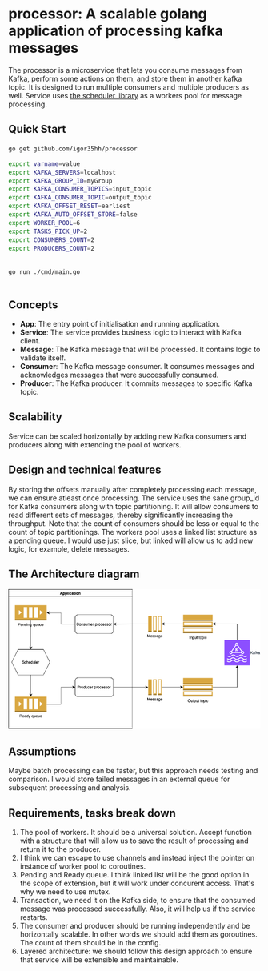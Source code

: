 # processor: A scalable golang application of processing kafka messages

The processor is a microservice that lets you consume messages from Kafka, perform some actions on them,
and store them in another kafka topic.
It is designed to run multiple consumers and multiple producers as well.
Service uses [the scheduler library](https://github.com/igor35hh/scheduler) as a workers pool for message processing.

## Quick Start
```
go get github.com/igor35hh/processor
```

```bash
export varname=value
export KAFKA_SERVERS=localhost
export KAFKA_GROUP_ID=myGroup
export KAFKA_CONSUMER_TOPICS=input_topic
export KAFKA_CONSUMER_TOPIC=output_topic
export KAFKA_OFFSET_RESET=earliest
export KAFKA_AUTO_OFFSET_STORE=false
export WORKER_POOL=6
export TASKS_PICK_UP=2
export CONSUMERS_COUNT=2
export PRODUCERS_COUNT=2
  
```

```golang
go run ./cmd/main.go
  
```

## Concepts

- **App**: The entry point of initialisation and running application.
- **Service**: The service provides business logic to interact with Kafka client.
- **Message**: The Kafka message that will be processed. It contains logic to validate itself.
- **Consumer**: The Kafka message consumer. It consumes messages and acknowledges messages that were successfully consumed.
- **Producer**: The Kafka producer. It commits messages to specific Kafka topic.

## Scalability
Service can be scaled horizontally by adding new Kafka consumers and producers along with extending the pool of workers.

## Design and technical features
By storing the offsets manually after completely processing each message, we can ensure atleast once processing.
The service uses the sane group_id for Kafka consumers along with topic partitioning. It will allow consumers to read different sets of messages, thereby significantly increasing the throughput. Note that the count of consumers should be less or equal to the count of topic partitionings.
The workers pool uses a linked list structure as a pending queue. I would use just slice, but linked will allow us to add new logic, for example, delete messages.

## The Architecture diagram
<p align="center">
  <img src="images/Processor.png">
  <br/>
</p>

## Assumptions
Maybe batch processing can be faster, but this approach needs testing and comparison.
I would store failed messages in an external queue for subsequent processing and analysis.

## Requirements, tasks break down
1. The pool of workers. It should be a universal solution. Accept function with a structure that will allow us to save the result of processing and return it to the producer. 
2. I think we can escape to use channels and instead inject the pointer on instance of worker pool to coroutines.
3. Pending and Ready queue. I think linked list will be the good option in the scope of extension, but it will work under concurent access. That's why we need to use mutex.
4. Transaction, we need it on the Kafka side, to ensure that the consumed message was processed successfully. Also, it will help us if the service restarts.
5. The consumer and producer should be running independently and be horizontally scalable. In other words we should add them as goroutines. The count of them should be in the config.
6. Layered architecture: we should follow this design approach to ensure that service will be extensible and maintainable.
